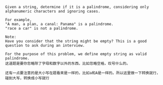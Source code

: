     Given a string, determine if it is a palindrome, considering only alphanumeric characters and ignoring cases.

    For example,
    "A man, a plan, a canal: Panama" is a palindrome.
    "race a car" is not a palindrome.

    Note:
    Have you consider that the string might be empty? This is a good question to ask during an interview.

    For the purpose of this problem, we define empty string as valid palindrome.
    这道题是要你忽略除了字母和数字以外的东西，比如忽略空格，叹号什么的。
    
    还有一点要注意的是大小写在题看来是一样的，比如a和A是一样的。所以这里做一下转换就行，碰到大写，转换成小写就行
